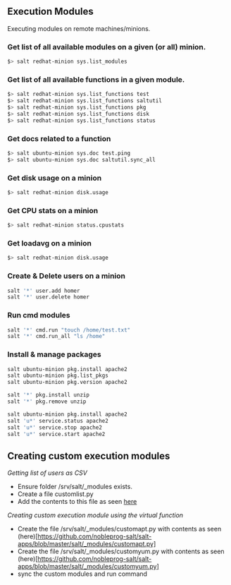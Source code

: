 ## Execution Modules
Executing modules on remote machines/minions.

### Get list of all available modules on a given (or all) minion.
```sh
$> salt redhat-minion sys.list_modules
```

### Get list of all available functions in a given module.
```sh
$> salt redhat-minion sys.list_functions test
$> salt redhat-minion sys.list_functions saltutil
$> salt redhat-minion sys.list_functions pkg
$> salt redhat-minion sys.list_functions disk
$> salt redhat-minion sys.list_functions status
```

### Get docs related to a function
```sh
$> salt ubuntu-minion sys.doc test.ping
$> salt ubuntu-minion sys.doc saltutil.sync_all
```

### Get disk usage on a minion
```sh
$> salt redhat-minion disk.usage
```

### Get CPU stats on a minion
```sh
$> salt redhat-minion status.cpustats
```

### Get loadavg on a minion
```sh
$> salt redhat-minion disk.usage
```

### Create & Delete users on a minion
```sh
salt '*' user.add homer
salt '*' user.delete homer
```

### Run cmd modules
```sh
salt '*' cmd.run "touch /home/test.txt"
salt '*' cmd.run_all "ls /home"
```

### Install & manage packages
```sh
salt ubuntu-minion pkg.install apache2
salt ubuntu-minion pkg.list_pkgs
salt ubuntu-minion pkg.version apache2

salt '*' pkg.install unzip
salt '*' pkg.remove unzip

salt ubuntu-minion pkg.install apache2
salt 'u*' service.status apache2
salt 'u*' service.stop apache2
salt 'u*' service.start apache2
```

## Creating custom execution modules  

*Getting list of users as CSV*     
- Ensure folder /srv/salt/\_modules exists.      
- Create a file customlist.py     
- Add the contents to this file as seen [here](https://github.com/nobleprog-salt/salt-apps/blob/master/salt/_modules/customlist.py)    

*Creating custom execution module using the virtual function*
- Create the file /srv/salt/\_modules/customapt.py with contents as seen (here)[https://github.com/nobleprog-salt/salt-apps/blob/master/salt/_modules/customapt.py]    
- Create the file /srv/salt/\_modules/customyum.py with contents as seen (here)[https://github.com/nobleprog-salt/salt-apps/blob/master/salt/_modules/customyum.py]
- sync the custom modules and run command
